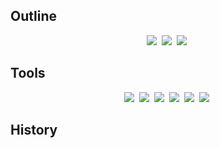 ## Outline

<p align="center">
  <a href="https://www.linkedin.com/in/seonhong-cho-0a6520270/"><img src="https://img.shields.io/badge/LinkedIn-0A66C2?style=flat&logo=LinkedIn&logoColor=white"></a>&nbsp
  <a href="https://www.instagram.com/seondal_c/"><img src="https://img.shields.io/badge/Instagram-E4405F?style=flat&logo=Instagram&logoColor=white"></a>&nbsp
  <a href="mailto:wh5458@gmail.com"><img src="https://img.shields.io/badge/Gmail-EA4335?style=flat&logo=Gmail&logoColor=white"></a>&nbsp
</p>

## Tools
<p align="center">
  <img src="https://img.shields.io/badge/C-A8B9CC?style=round-square&logo=C&logoColor=white"/>&nbsp;
  <img src="https://img.shields.io/badge/Java-007396?style=round-square&logo=Oracle&logoColor=white"/>&nbsp;
  <img src="https://img.shields.io/badge/HTML-E34F26?style=round-square&logo=HTML5&logoColor=white"/>&nbsp;
  <img src="https://img.shields.io/badge/JavaScript-F7DF1E?style=round-square&logo=JavaScript&logoColor=white"/>&nbsp;
  <img src="https://img.shields.io/badge/CSS-1572B6?style=round-square&logo=CSS3&logoColor=white"/>&nbsp;
  <img src="https://img.shields.io/badge/PostgreSQL-4169E1?style=round-square&logo=PostgreSQL&logoColor=white"/>&nbsp;
</p>

## History

